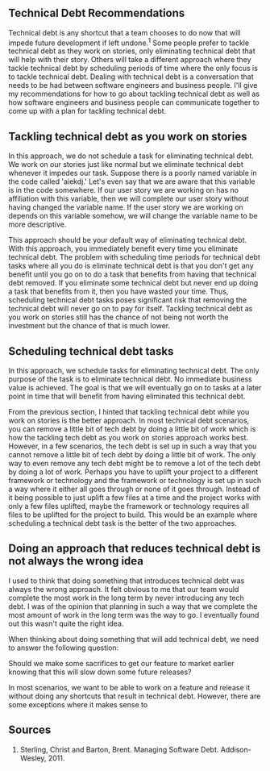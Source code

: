 ## Technical Debt Recommendations
Technical debt is any shortcut that a team chooses to do now that will impede future development if left undone.<sup>1</sup> Some people prefer to tackle technical debt as they work on stories, only eliminating technical debt that will help with their story. Others will take a different approach where they tackle technical debt by scheduling periods of time where the only focus is to tackle technical debt. Dealing with technical debt is a conversation that needs to be had between software engineers and business people. I'll give my recommendations for how to go about tackling technical debt as well as how software engineers and business people can communicate together to come up with a plan for tackling technical debt.

## Tackling technical debt as you work on stories
In this approach, we do not schedule a task for eliminating technical debt. We work on our stories just like normal but we eliminate technical debt whenever it impedes our task. Suppose there is a poorly named variable in the code called 'aiekdj.' Let's even say that we are aware that this variable is in the code somewhere. If our user story we are working on has no affiliation with this variable, then we will complete our user story without having changed the variable name. If the user story we are working on depends on this variable somehow, we will change the variable name to be more descriptive. 

This approach should be your default way of eliminating technical debt. With this approach, you immediately benefit every time you eliminate technical debt. The problem with scheduling time periods for technical debt tasks where all you do is eliminate technical debt is that you don't get any benefit until you go on to do a task that benefits from having that technical debt removed. If you eliminate some technical debt but never end up doing a task that benefits from it, then you have wasted your time. Thus, scheduling technical debt tasks poses significant risk that removing the technical debt will never go on to pay for itself. Tackling technical debt as you work on stories still has the chance of not being not worth the investment but the chance of that is much lower.

## Scheduling technical debt tasks
In this approach, we schedule tasks for eliminating technical debt. The only purpose of the task is to eliminate technical debt. No immediate business value is achieved. The goal is that we will eventually go on to tasks at a later point in time that will benefit from having eliminated this technical debt. 

From the previous section, I hinted that tackling technical debt while you work on stories is the better approach. In most technical debt scenarios, you can remove a little bit of tech debt by doing a little bit of work which is how the tackling tech debt as you work on stories approach works best. However, in a few scenarios, the tech debt is set up in such a way that you cannot remove a little bit of tech debt by doing a little bit of work. The only way to even remove any tech debt might be to remove a lot of the tech debt by doing a lot of work. Perhaps you have to uplift your project to a different framework or technology and the framework or technology is set up in such a way where it either all goes through or none of it goes through. Instead of it being possible to just uplift a few files at a time and the project works with only a few files uplifted, maybe the framework or technology requires all files to be uplifted for the project to build. This would be an example where scheduling a technical debt task is the better of the two approaches. 

## Doing an approach that reduces technical debt is not always the wrong idea
I used to think that doing something that introduces technical debt was always the wrong approach. It felt obvious to me that our team would complete the most work in the long term by never introducing any tech debt. I was of the opinion that planning in such a way that we complete the most amount of work in the long term was the way to go. I eventually found out this wasn't quite the right idea.

When thinking about doing something that will add technical debt, we need to answer the following question:

Should we make some sacrifices to get our feature to market earlier knowing that this will slow down some future releases? 

In most scenarios, we want to be able to work on a feature and release it without doing any shortcuts that result in technical debt. However, there are some exceptions where it makes sense to 

## Sources
1. Sterling, Christ and Barton, Brent. Managing Software Debt. Addison-Wesley, 2011.
